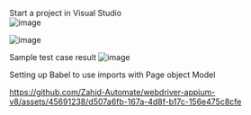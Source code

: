  Start a project in Visual Studio</br>
 ![image](https://github.com/Zahid-Automate/webdriver-appium-v8/assets/45691238/2f3d0325-e331-4655-a584-5524d663e3b7)


![image](https://github.com/Zahid-Automate/webdriver-appium-v8/assets/45691238/64ffc31a-2351-4e9b-af59-0365f249459a)


 Sample test case result
 ![image](https://github.com/Zahid-Automate/webdriver-appium-v8/assets/45691238/75565c2a-c529-4344-9ebe-cc8c4bfc7626)

 Setting up Babel to use imports with Page object Model

 https://github.com/Zahid-Automate/webdriver-appium-v8/assets/45691238/d507a6fb-167a-4d8f-b17c-156e475c8cfe


 

 
